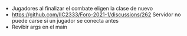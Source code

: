 * Jugadores al finalizar el combate eligen la clase de nuevo
* https://github.com/IIC2333/Foro-2021-1/discussions/262 Servidor no puede carse si un jugador se conecta antes
* Revibir args en el main